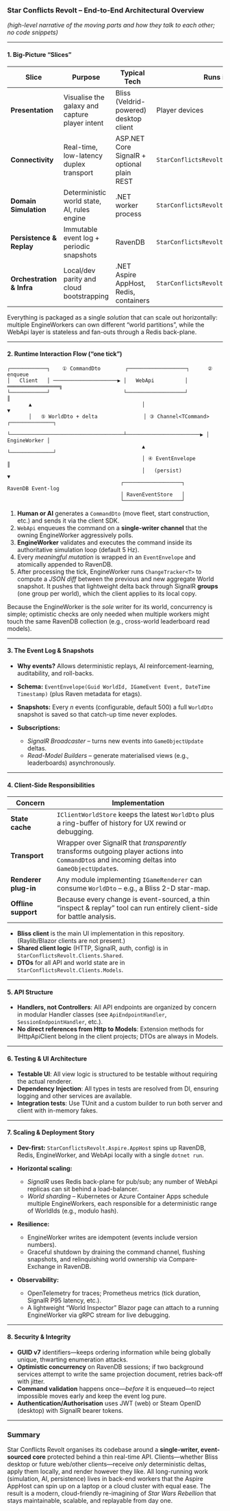 ### Star Conflicts Revolt – End-to-End Architectural Overview

*(high-level narrative of the moving parts and how they talk to each other; no code snippets)*

---

#### 1. Big-Picture “Slices”

| Slice                     | Purpose                                        | Typical Tech                               | Runs in                              |
| ------------------------- | ---------------------------------------------- | ------------------------------------------ | ------------------------------------ |
| **Presentation**          | Visualise the galaxy and capture player intent | Bliss (Veldrid-powered) desktop client     | Player devices                       |
| **Connectivity**          | Real-time, low-latency duplex transport        | ASP.NET Core SignalR + optional plain REST | `StarConflictsRevolt.Server.WebApi`  |
| **Domain Simulation**     | Deterministic world state, AI, rules engine    | .NET worker process                        | `StarConflictsRevolt.EngineWorker`   |
| **Persistence & Replay**  | Immutable event log + periodic snapshots       | RavenDB                                    | `StarConflictsRevolt.Server.WebApi`  |
| **Orchestration & Infra** | Local/dev parity and cloud bootstrapping       | .NET Aspire AppHost, Redis, containers     | `StarConflictsRevolt.Aspire.AppHost` |

Everything is packaged as a single *solution* that can scale out horizontally: multiple EngineWorkers can own different “world partitions”, while the WebApi layer is stateless and fan-outs through a Redis back-plane.

---

#### 2. Runtime Interaction Flow (“one tick”)

```
┌────────────┐    ① CommandDto        ┌───────────────────┐      ② enqueue 
│   Client   │ ─────────────────────▶ │   WebApi          │ ═════════════════╗
└────────────┘                        └───────────────────┘                 ║
       ▲                                    │                              ▼
       │   ⑤ WorldDto + delta               │ ③ Channel<TCommand>      ┌──────────────┐
       └─────────────────────────────────────┴────────────────────────▶ │ EngineWorker │
                                            ▲                           └──────────────┘
                                            │ ④ EventEnvelope           ║
                                            │   (persist)               ▼
                                     ┌───────────────────┐        RavenDB Event-log
                                     │ RavenEventStore   │
                                     └───────────────────┘
```

1. **Human or AI** generates a `CommandDto` (move fleet, start construction, etc.) and sends it via the client SDK.
2. `WebApi` enqueues the command on a **single-writer channel** that the owning EngineWorker aggressively polls.
3. **EngineWorker** validates and executes the command inside its authoritative simulation loop (default 5 Hz).
4. Every *meaningful mutation* is wrapped in an `EventEnvelope` and atomically appended to RavenDB.
5. After processing the tick, EngineWorker runs `ChangeTracker<T>` to compute a *JSON diff* between the previous and new aggregate World snapshot. It pushes that lightweight delta back through SignalR **groups** (one group per world), which the client applies to its local copy.

Because the EngineWorker is the *sole* writer for its world, concurrency is simple; optimistic checks are only needed when multiple workers might touch the same RavenDB collection (e.g., cross-world leaderboard read models).

---

#### 3. The Event Log & Snapshots

* **Why events?** Allows deterministic replays, AI reinforcement-learning, auditability, and roll-backs.
* **Schema:** `EventEnvelope(Guid WorldId, IGameEvent Event, DateTime Timestamp)` (plus Raven metadata for etags).
* **Snapshots:** Every *n* events (configurable, default 500) a full `WorldDto` snapshot is saved so that catch-up time never explodes.
* **Subscriptions:**

  * *SignalR Broadcaster* – turns new events into `GameObjectUpdate` deltas.
  * *Read-Model Builders* – generate materialised views (e.g., leaderboards) asynchronously.

---

#### 4. Client-Side Responsibilities

| Concern              | Implementation                                                                                                                                |
| -------------------- | --------------------------------------------------------------------------------------------------------------------------------------------- |
| **State cache**      | `IClientWorldStore` keeps the latest `WorldDto` plus a ring-buffer of history for UX rewind or debugging.                                     |
| **Transport**        | Wrapper over SignalR that *transparently* transforms outgoing player actions into `CommandDto`s and incoming deltas into `GameObjectUpdate`s. |
| **Renderer plug-in** | Any module implementing `IGameRenderer` can consume `WorldDto` – e.g., a Bliss 2-D star-map.                                                  |
| **Offline support**  | Because every change is event-sourced, a thin “inspect & replay” tool can run entirely client-side for battle analysis.                       |

- **Bliss client** is the main UI implementation in this repository. (Raylib/Blazor clients are not present.)
- **Shared client logic** (HTTP, SignalR, auth, config) is in `StarConflictsRevolt.Clients.Shared`.
- **DTOs** for all API and world state are in `StarConflictsRevolt.Clients.Models`.

---

#### 5. API Structure

- **Handlers, not Controllers**: All API endpoints are organized by concern in modular Handler classes (see `ApiEndpointHandler`, `SessionEndpointHandler`, etc.).
- **No direct references from Http to Models**: Extension methods for IHttpApiClient belong in the client projects; DTOs are always in Models.

---

#### 6. Testing & UI Architecture

- **Testable UI**: All view logic is structured to be testable without requiring the actual renderer.
- **Dependency Injection**: All types in tests are resolved from DI, ensuring logging and other services are available.
- **Integration tests**: Use TUnit and a custom builder to run both server and client with in-memory fakes.

---

#### 7. Scaling & Deployment Story

* **Dev-first:** `StarConflictsRevolt.Aspire.AppHost` spins up RavenDB, Redis, EngineWorker, and WebApi locally with a single `dotnet run`.
* **Horizontal scaling:**

  * *SignalR* uses Redis back-plane for pub/sub; any number of WebApi replicas can sit behind a load-balancer.
  * *World sharding* – Kubernetes or Azure Container Apps schedule multiple EngineWorkers, each responsible for a deterministic range of WorldIds (e.g., modulo hash).
* **Resilience:**

  * EngineWorker writes are idempotent (events include version numbers).
  * Graceful shutdown by draining the command channel, flushing snapshots, and relinquishing world ownership via Compare-Exchange in RavenDB.
* **Observability:**

  * OpenTelemetry for traces; Prometheus metrics (tick duration, SignalR P95 latency, etc.).
  * A lightweight “World Inspector” Blazor page can attach to a running EngineWorker via gRPC stream for live debugging.

---

#### 8. Security & Integrity

* **GUID v7** identifiers—keeps ordering information while being globally unique, thwarting enumeration attacks.
* **Optimistic concurrency** on RavenDB sessions; if two background services attempt to write the same projection document, retries back-off with jitter.
* **Command validation** happens once—*before* it is enqueued—to reject impossible moves early and keep the event log pure.
* **Authentication/Authorisation** uses JWT (web) or Steam OpenID (desktop) with SignalR bearer tokens.

---

### Summary

Star Conflicts Revolt organises its codebase around a **single-writer, event-sourced core** protected behind a thin real-time API. Clients—whether Bliss desktop or future web/other clients—receive *only* deterministic deltas, apply them locally, and render however they like. All long-running work (simulation, AI, persistence) lives in back-end workers that the Aspire AppHost can spin up on a laptop or a cloud cluster with equal ease. The result is a modern, cloud-friendly re-imagining of *Star Wars Rebellion* that stays maintainable, scalable, and replayable from day one.
